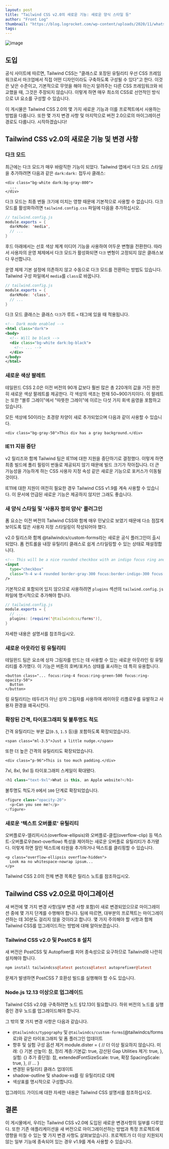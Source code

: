 ```yaml
---
layout: post
title: "Tailwind CSS v2.0의 새로운 기능: 새로운 양식 스타일 등"
author: "Front Log"
thumbnail: "https://blog.logrocket.com/wp-content/uploads/2020/11/whats-new-tailwind-css-v2-0.png"
tags: 
---
```



![image](https://i1.wp.com/blog.logrocket.com/wp-content/uploads/2020/11/whats-new-tailwind-css-v2-0.png?fit=730%2C487&ssl=1)

## 도입

공식 사이트에 따르면, Tailwind CSS는 "클래스로 포장된 유틸리티 우선 CSS 프레임워크로서 마크업에서 직접 어떤 디자인이라도 구축하도록 구성될 수 있다"고 한다. 이것은 낮은 수준이고, 기본적으로 무엇을 해야 하는지 알려주는 다른 CSS 프레임워크와 비교했을 때, 그것은 주장되지 않습니다. 이렇게 하면 매우 최소의 CSS로 선언적인 방식으로 UI 요소를 구성할 수 있습니다.

이 게시물은 Tailwind CSS 2.0의 몇 가지 새로운 기능과 이를 프로젝트에서 사용하는 방법을 다룹니다. 또한 몇 가지 변경 사항 및 마지막으로 버전 2.0으로의 마이그레이션 경로도 다룹니다. 시작하겠습니다!

## Tailwind CSS v2.0의 새로운 기능 및 변경 사항

### 다크 모드

최근에는 다크 모드가 매우 바람직한 기능이 되었다. Tailwind 앱에서 다크 모드 스타일을 추가하려면 다음과 같은 `dark:dark:` 접두사 클래스:

```undefined
<div class="bg-white dark:bg-gray-800">
  ...
</div>
```

다크 모드는 최종 번들 크기에 미치는 영향 때문에 기본적으로 사용할 수 없습니다. 다크 모드를 활성화하려면 `tailwind.config.css` 파일에 다음을 추가하십시오.

```java
// tailwind.config.js
module.exports = {
  darkMode: 'media',
  // ...
}
```

후드 아래에서는 선호 색상 체계 미디어 기능을 사용하여 어두운 변형을 전환한다. 따라서 사용자의 운영 체제에서 다크 모드가 활성화되면 `다크` 변형이 고정되지 않은 클래스보다 우선합니다.

운영 체제 기본 설정에 의존하지 않고 수동으로 다크 모드를 전환하는 방법도 있습니다. Tailwind 구성 파일에서 `media`를 `class`로 바꿉니다.

```java
// tailwind.config.js
module.exports = {
  darkMode: 'class',
  // ...
}
```

다크 모드 클래스는 클래스 `다크`가 루트 `<` 태그에 있을 때 적용됩니다.

```xml
<!-- Dark mode enabled -->
<html class="dark">
<body>
  <!-- Will be black -->
  <div class="bg-white dark:bg-black">
    <!-- ... -->
  </div>
</body>
</html>
```

### 새로운 색상 팔레트

테일윈드 CSS 2.0은 이전 버전의 90개 값보다 훨씬 많은 총 220개의 값을 가진 완전히 새로운 색상 팔레트를 제공한다. 각 색상의 색조는 현재 50~900가지이다. 이 팔레트는 또한 "블루 그레이"에서 "따뜻한 그레이"에 이르는 다섯 가지 회색 음영을 포함하고 있습니다.

모든 색상에 50이라는 초경량 차양이 새로 추가되었으며 다음과 같이 사용할 수 있습니다.

```undefined
<div class="bg-gray-50">This div has a gray background.</div>
```

### IE11 지원 중단

v2 릴리즈와 함께 Tailwind 팀은 IE11에 대한 지원을 중단하기로 결정했다. 이렇게 하면 최종 빌드에 폴리 필링이 번들로 제공되지 않기 때문에 빌드 크기가 작아집니다. 더 큰 가능성을 가능하게 하는 CSS 사용자 지정 속성 같은 새로운 기능으로 포커스가 이동될 것이다.

IE11에 대한 지원이 여전히 필요한 경우 Tailwind CSS v1.9를 계속 사용할 수 있습니다. 이 문서에 언급된 새로운 기능은 제공하지 않지만 그래도 좋습니다.

### 새 양식 스타일 및 '사용자 정의 양식' 플러그인

폼 요소는 이전 버전의 Tailwind CSS와 함께 매우 민낯으로 보였기 때문에 다소 점잖게 보이도록 많은 사용자 지정 스타일링이 작성되어야 했다.

v2.0 릴리스와 함께 @tailwindcs/custom-forms라는 새로운 공식 플러그인이 출시되었다. 폼 컨트롤을 내장 유틸리티 클래스로 쉽게 스타일링할 수 있는 상태로 재설정합니다.

```xml
<!-- This will be a nice rounded checkbox with an indigo focus ring and an indigo checked state -->
<input
  type="checkbox"
  class="h-4 w-4 rounded border-gray-300 focus:border-indigo-300 focus:ring-2 focus:ring-indigo-200 focus:ring-opacity-50 text-indigo-500"
/>
```

기본적으로 포함되어 있지 않으므로 사용하려면 `plugins` 섹션의 `tailwind.config.js` 파일에 명시적으로 추가해야 합니다.

```java
// tailwind.config.js
module.exports = {
  // ...
  plugins: [require('@tailwindcss/forms')],
}
```

자세한 내용은 설명서를 참조하십시오.

### 새로운 아웃라인 링 유틸리티

테일윈드 팀은 요소에 상자 그림자를 만드는 데 사용할 수 있는 새로운 아웃라인 링 유틸리티를 추가했다. 이 기능은 버튼의 호버/포커스 상태를 표시하는 데 특히 유용합니다.

```undefined
<button class="... focus:ring-4 focus:ring-green-500 focus:ring-opacity-50">
  Button
</button>
```

링 유틸리티는 테두리가 아닌 상자 그림자를 사용하여 레이아웃 리플로우를 유발하고 사용자 환경을 왜곡시킨다.

### 확장된 간격, 타이포그래피 및 불투명도 척도

간격 유틸리티는 부분 값(`0.5`, `1.5` 등)을 포함하도록 확장되었습니다.

```undefined
<span class="ml-3.5">Just a little nudge.</span>
```

또한 더 높은 간격의 유틸리티도 확장되었습니다.

```undefined
<div class="p-96">This is too much padding.</div>
```

7xl, 8xl, 9xl 등 타이포그래피 스케일이 확대됐다.

```js
<h1 class="text-9xl">What is this, an Apple website?</h1>
```

불투명도 척도가 `0`에서 `100` 단계로 확장되었습니다.

```js
<figure class="opacity-20">
  <p>Can you see me?</p>
</figure>
```

### 새로운 '텍스트 오버플로' 유틸리티

오버플로우-엘리피시스(overflow-ellipsis)와 오버플로-클립(overflow-clip) 등 텍스트-오버플로우(text-overflow) 특성을 제어하는 새로운 오버플로 유틸리티가 추가됐다. 이렇게 하면 잘린 텍스트에 타원을 추가하거나 텍스트를 클리핑할 수 있습니다.

```undefined
<p class="overflow-ellipsis overflow-hidden">
  Look ma no whitespace-nowrap ipsum...
</p>
```

Tailwind CSS 2.0의 전체 변경 목록은 릴리스 노트를 참조하십시오.

## Tailwind CSS v2.0으로 마이그레이션

새 버전에 몇 가지 변경 사항(일부 변경 사항 포함)이 새로 변경되었으므로 마이그레이션 중에 몇 가지 단계를 수행해야 합니다. 팀에 따르면, 대부분의 프로젝트는 마이그레이션하는 데 30분도 걸리지 않을 것이라고 합니다. 몇 가지 주의해야 할 사항과 함께 Tailwind CSS를 업그레이드하는 방법에 대해 알아보겠습니다.

### Tailwind CSS v2.0 및 PostCS 8 설치

새 버전은 PostCSS 및 Autopfixer를 피어 종속성으로 요구하므로 Tailwind와 나란히 설치해야 합니다.

```coffeescript
npm install tailwindcss@latest postcss@latest autoprefixer@latest
```

문제가 발생하면 PostCSS 7 호환성 빌드를 실행해야 할 수도 있습니다.

### Node.js 12.13 이상으로 업그레이드

Tailwind CSS v2.0을 구축하려면 노드 §12.13이 필요합니다. 하위 버전의 노드를 실행 중인 경우 노드를 업그레이드해야 합니다.

그 밖의 몇 가지 변경 사항은 다음과 같습니다.

- `@tailwindcs/typography` 및 `@tailwindcs/custom-forms`(@tailwindcs/forms로)와 같은 타이포그래피 및 폼 플러그인 업데이트
- 향후 및 실험 구성 옵션 제거
module.dister = {
// 더 이상 필요하지 않습니다.
미래: {}
기본 선높이: 참,
정리 계층:기본값: true,
감산된 Gap Utilities 제거: true,
},
실험: {}
추가 중단점: 참,
extendedFontSizeScale: true,
확장 SpacingScale: true,
},
// ...
}
- 변경된 유틸리티 클래스 업데이트
- shadow-outline 및 shadow-xs를 링 유틸리티로 대체
- 색상표를 명시적으로 구성합니다.

업그레이드 가이드에 대한 자세한 내용은 Tailwind CSS 설명서를 참조하십시오.

## 결론

이 게시물에서, 우리는 Tailwind CSS v2.0에 도입된 새로운 변경사항의 일부를 다루었다. 또한 기존 애플리케이션을 새 버전으로 마이그레이션하는 방법과 특정 프로젝트에 영향을 미칠 수 있는 몇 가지 변경 사항도 살펴보았습니다. 프로젝트가 더 이상 지원되지 않는 일부 기능에 종속되어 있는 경우 v1.9를 계속 사용할 수 있습니다.